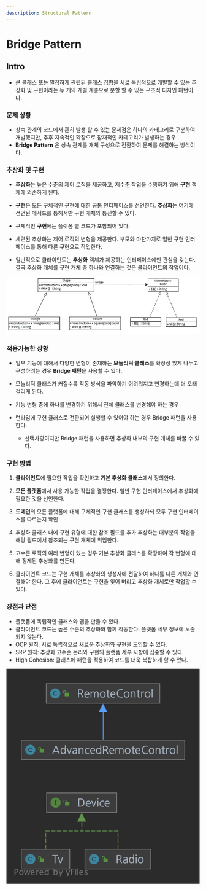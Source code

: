```yaml
---
description: Structural Pattern
---
```


# Bridge Pattern

## Intro

- 큰 클래스 또는 밀접하게 관련된 클래스 집합을 서로 독립적으로 개발할 수 있는 추상화 및 구현이라는 두 개의 개별 계층으로 분할 할 수 있는 구조적 디자인 패턴이다.

### 문제 상황

- 상속 관계의 코드에서 흔히 발생 할 수 있는 문제점은 하나의 카테고리로 구분하여 개발했지만, 추후 지속적인 확장으로 잠재적인 카테고리가 발생하는 경우
- **Bridge Pattern** 은 상속 관계를 개체 구성으로 전환하여 문제를 해결하는 방식이다.

### **추상화** 및 **구현**

- **추상화**는 높은 수준의 제어 로직을 제공하고, 저수준 작업을 수행하기 위해 **구현** 객체에 의존하게 된다.

- **구현**은 모든 구체적인 구현에 대한 공통 인터페이스를 선언한다.
  **추상화**는 여기에 선언된 메서드를 통해서만 구현 개체와 통신할 수 있다.

- 구체적인 **구현**에는 플랫폼 별 코드가 포함되어 있다.

- 세련된 추상화는 제어 로직의 변형을 제공한다. 부모와 마찬가지로 일반 구현 인터페이스를 통해 다른 구현으로 작업한다.

- 일반적으로 클라이언트는 **추상화** 객체가 제공하는 인터페이스에만 관심을 갖는다. 결국 추상화 개체를 구현 개체 중 하나와 연결하는 것은 클라이언트의 작업이다.

![Color & Shape](shape.png)

### 적용가능한 상황

- 일부 기능에 대해서 다양한 변형이 존재하는 **모놀리틱 클래스**를 확장성 있게 나누고 구성하려는 경우 **Bridge 패턴**을 사용할 수 있다.

- 모놀리틱 클래스가 커질수록 작동 방식을 파악하기 어려워지고 변경하는데 더 오래 걸리게 된다.
- 기능 변형 중에 하나를 변경하기 위해서 전체 클래스를 변경해야 하는 경우

- 런타임에 구현 클래스로 전환되어 실행할 수 있어야 하는 경우 Bridge 패턴을 사용한다.
	- 선택사항이지만 Bridge 패턴을 사용하면 추상화 내부의 구현 개체를 바꿀 수 있다.

### 구현 방법

1. **클라이언트**에 필요한 작업을 확인하고 **기본 추상화 클래스**에서 정의한다.

2. **모든 플랫폼**에서 사용 가능한 작업을 결정한다. 일반 구현 인터페이스에서 추상화에 필요한 것을 선언한다.

3. **도메인**의 모든 플랫폼에 대해 구체적인 구현 클래스를 생성하되 모두 구현 인터페이스를 따르는지 확인

4. 추상화 클래스 내에 구현 유형에 대한 참조 필드를 추가 추상화는 대부분의 작업을 해당 필드에서 참조되는 구현 개체에 위임한다.

5. 고수준 로직의 여러 변형이 있는 경우 기본 추상화 클래스를 확장하여 각 변형에 대해 정제된 추상화를 만든다.

6. 클라이언트 코드는 구현 개체를 추상화의 생성자에 전달하여 하나를 다른 개체와 연결해야 한다. 그 후에 클라이언트는 구현을 잊어 버리고 추상화 개체로만 작업할 수 있다.

### 장점과 단점

- 플랫폼에 독립적인 클래스와 앱을 만들 수 있다.
- 클라이언트 코드는 높은 수준의 추상화와 함께 작동한다. 플랫폼 세부 정보에 노출되지 않는다.
- OCP 원칙: 서로 독립적으로 새로운 추상화와 구현을 도입할 수 있다.
- SRP 원칙: 추상화 고수준 논리와 구현의 플랫폼 세부 사항에 집중할 수 있다.
- High Cohesion: 클래스에 패턴을 적용하여 코드를 더욱 복잡하게 할 수 있다.

![Bridge Pattern](/design/contents/img/tv_bridge.png)
